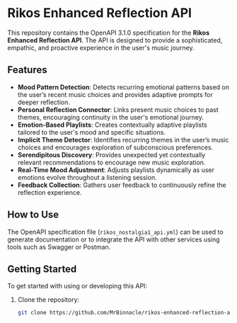 # Rikos Enhanced Reflection API

This repository contains the OpenAPI 3.1.0 specification for the **Rikos Enhanced Reflection API**. The API is designed to provide a sophisticated, empathic, and proactive experience in the user's music journey.

## Features

- **Mood Pattern Detection**: Detects recurring emotional patterns based on the user’s recent music choices and provides adaptive prompts for deeper reflection.
- **Personal Reflection Connector**: Links present music choices to past themes, encouraging continuity in the user's emotional journey.
- **Emotion-Based Playlists**: Creates contextually adaptive playlists tailored to the user's mood and specific situations.
- **Implicit Theme Detector**: Identifies recurring themes in the user’s music choices and encourages exploration of subconscious preferences.
- **Serendipitous Discovery**: Provides unexpected yet contextually relevant recommendations to encourage new music exploration.
- **Real-Time Mood Adjustment**: Adjusts playlists dynamically as user emotions evolve throughout a listening session.
- **Feedback Collection**: Gathers user feedback to continuously refine the reflection experience.

## How to Use

The OpenAPI specification file (`rikos_nostalgia1_api.yml`) can be used to generate documentation or to integrate the API with other services using tools such as Swagger or Postman.

## Getting Started

To get started with using or developing this API:

1. Clone the repository:
   ```sh
   git clone https://github.com/MrBinnacle/rikos-enhanced-reflection-api.git
